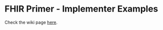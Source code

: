 # FHIR Primer - Implementer Examples

Check the wiki page [here](https://github.com/chrisgrenz/FHIR-Primer/wiki).